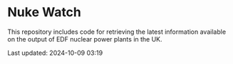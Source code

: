 # Nuke Watch

This repository includes code for retrieving the latest information available on the output of EDF nuclear power plants in the UK.

Last updated: 2024-10-09 03:19